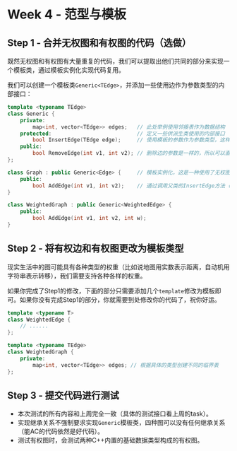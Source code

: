 # Week 4 - 范型与模板

## Step 1 - 合并无权图和有权图的代码（选做）

既然无权图和有权图有大量重复的代码，我们可以提取出他们共同的部分来实现一个模板类，通过模板实例化实现代码复用。

我们可以创建一个模板类`Generic<TEdge>`，并添加一些使用边作为参数类型的内部接口：

```c++
template <typename TEdge>
class Generic {
    private:
        map<int, vector<TEdge>> edges;   // 此处举例使用邻接表作为数据结构
    protected:                           // 定义一些供派生类使用的内部接口
        bool InsertEdge(TEdge edge);     // 使用模板的参数作为参数类型，这样代码就可以轻松复用了
    public:
        bool RemoveEdge(int v1, int v2); // 删除边的参数是一样的，所以可以直接在模板类中定义
};

class Graph : public Generic<Edge> {     // 模板实例化，这是一种使用了无权图的边
    public:
        bool AddEdge(int v1, int v2);    // 通过调用父类的InsertEdge方法（注意继承关系中一定要尽量避免重名）来实现具体的接口
}

class WeightedGraph : public Generic<WeightedEdge> {
    public:
        bool AddEdge(int v1, int v2, int w);
}
```

## Step 2 - 将有权边和有权图更改为模板类型

现实生活中的图可能具有各种类型的权重（比如说地图用实数表示距离，自动机用字符串表示转移），我们需要支持各种各样的权重。

如果你完成了Step1的修改，下面的部分只需要添加几个`template`修改为模板即可。如果你没有完成Step1的部分，你就需要到处修改你的代码了，祝你好运。

```c++
template <typename T>
class WeightedEdge {
    // ......
};

template <typename TEdge>
class WeightedGraph {
    private:
        map<int, vector<TEdge>> edges; // 根据具体的类型创建不同的临界表
};
```

## Step 3 - 提交代码进行测试

- 本次测试的所有内容和上周完全一致（具体的测试接口看上周的task）。
- 实现继承关系不强制要求实现`Generic`模板类，四种图可以没有任何继承关系（能AC的代码依然是好代码）。
- 测试有权图时，会测试两种C++内置的基础数据类型构成的有权图。

